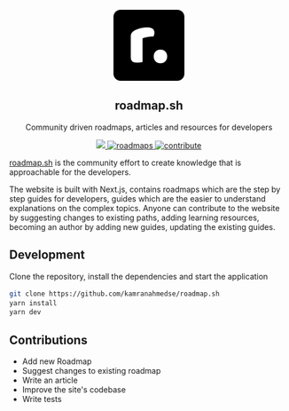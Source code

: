 <p align="center">
  <img src="static/brand.png" height="128">
  <h2 align="center">roadmap.sh</h2>
  <p align="center">Community driven roadmaps, articles and resources for developers<p>
  <p align="center">
    <a href="https://roadmap.sh/guides">
      <img src="https://img.shields.io/badge/view-guides-informational.svg" />
    </a>
    <a href="https://roadmap.sh/roadmaps">
    	<img src="https://img.shields.io/badge/view-roadmaps-blue.svg" alt="roadmaps" />
    </a>
    <a href="https://github.com/kamranahmedse/roadmap.sh/tree/master/contributing">
    	<img src="https://img.shields.io/badge/contributions-welcome-orange.svg" alt="contribute" />
    </a>
  </p>
</p>

[roadmap.sh](https://roadmap.sh) is the community effort to create knowledge that is approachable for the developers. 

The website is built with Next.js, contains roadmaps which are the step by step guides for developers, guides which are the easier to understand explanations on the complex topics. Anyone can contribute to the website by suggesting changes to existing paths, adding learning resources, becoming an author by adding new guides, updating the existing guides.

## Development

Clone the repository, install the dependencies and start the application

```bash
git clone https://github.com/kamranahmedse/roadmap.sh
yarn install
yarn dev
```

## Contributions

* Add new Roadmap
* Suggest changes to existing roadmap
* Write an article
* Improve the site's codebase
* Write tests

